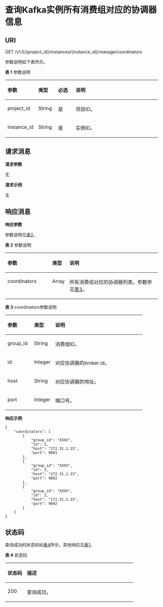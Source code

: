 # 查询Kafka实例所有消费组对应的协调器信息<a name="ZH-CN_TOPIC_0210486910"></a>

## URI<a name="section450410584581"></a>

GET  /v1.0/\{project\_id\}/instances/\{instance\_id\}/manage/coordinators

参数说明如下表所示。

**表 1**  参数说明

<a name="table105061758205811"></a>
<table><thead align="left"><tr id="row10597958145818"><th class="cellrowborder" valign="top" width="16%" id="mcps1.2.5.1.1"><p id="p15971058185810"><a name="p15971058185810"></a><a name="p15971058185810"></a>参数</p>
</th>
<th class="cellrowborder" valign="top" width="13%" id="mcps1.2.5.1.2"><p id="p1459715875819"><a name="p1459715875819"></a><a name="p1459715875819"></a>类型</p>
</th>
<th class="cellrowborder" valign="top" width="12%" id="mcps1.2.5.1.3"><p id="p19597195875820"><a name="p19597195875820"></a><a name="p19597195875820"></a>必选</p>
</th>
<th class="cellrowborder" valign="top" width="59%" id="mcps1.2.5.1.4"><p id="p12597135818581"><a name="p12597135818581"></a><a name="p12597135818581"></a>说明</p>
</th>
</tr>
</thead>
<tbody><tr id="row11597958145816"><td class="cellrowborder" valign="top" width="16%" headers="mcps1.2.5.1.1 "><p id="p13597658105812"><a name="p13597658105812"></a><a name="p13597658105812"></a>project_id</p>
</td>
<td class="cellrowborder" valign="top" width="13%" headers="mcps1.2.5.1.2 "><p id="p1959719581581"><a name="p1959719581581"></a><a name="p1959719581581"></a>String</p>
</td>
<td class="cellrowborder" valign="top" width="12%" headers="mcps1.2.5.1.3 "><p id="p12597145820585"><a name="p12597145820585"></a><a name="p12597145820585"></a>是</p>
</td>
<td class="cellrowborder" valign="top" width="59%" headers="mcps1.2.5.1.4 "><p id="p7597125810587"><a name="p7597125810587"></a><a name="p7597125810587"></a>项目ID。</p>
</td>
</tr>
<tr id="row1859725835815"><td class="cellrowborder" valign="top" width="16%" headers="mcps1.2.5.1.1 "><p id="p1159715845811"><a name="p1159715845811"></a><a name="p1159715845811"></a>instance_id</p>
</td>
<td class="cellrowborder" valign="top" width="13%" headers="mcps1.2.5.1.2 "><p id="p1459715588587"><a name="p1459715588587"></a><a name="p1459715588587"></a>String</p>
</td>
<td class="cellrowborder" valign="top" width="12%" headers="mcps1.2.5.1.3 "><p id="p165971758175813"><a name="p165971758175813"></a><a name="p165971758175813"></a>是</p>
</td>
<td class="cellrowborder" valign="top" width="59%" headers="mcps1.2.5.1.4 "><p id="p14597135814582"><a name="p14597135814582"></a><a name="p14597135814582"></a>实例ID。</p>
</td>
</tr>
</tbody>
</table>

## 请求消息<a name="section185056589583"></a>

**请求参数**

无

**请求示例**

无

## 响应消息<a name="section9511105885810"></a>

**响应参数**

参数说明见[表2](#table05131858175815)。

**表 2**  参数说明

<a name="table05131858175815"></a>
<table><thead align="left"><tr id="row13597458105816"><th class="cellrowborder" valign="top" width="29.29%" id="mcps1.2.4.1.1"><p id="p1259795895815"><a name="p1259795895815"></a><a name="p1259795895815"></a>参数</p>
</th>
<th class="cellrowborder" valign="top" width="11.110000000000001%" id="mcps1.2.4.1.2"><p id="p9597165814587"><a name="p9597165814587"></a><a name="p9597165814587"></a>类型</p>
</th>
<th class="cellrowborder" valign="top" width="59.599999999999994%" id="mcps1.2.4.1.3"><p id="p35971658125815"><a name="p35971658125815"></a><a name="p35971658125815"></a>说明</p>
</th>
</tr>
</thead>
<tbody><tr id="row1159795855816"><td class="cellrowborder" valign="top" width="29.29%" headers="mcps1.2.4.1.1 "><p id="p1597858145812"><a name="p1597858145812"></a><a name="p1597858145812"></a>coordinators</p>
</td>
<td class="cellrowborder" valign="top" width="11.110000000000001%" headers="mcps1.2.4.1.2 "><p id="p759714586582"><a name="p759714586582"></a><a name="p759714586582"></a>Array</p>
</td>
<td class="cellrowborder" valign="top" width="59.599999999999994%" headers="mcps1.2.4.1.3 "><p id="p13597458205814"><a name="p13597458205814"></a><a name="p13597458205814"></a>所有消费组对应的协调器列表。参数参见<a href="#table12517115825814">表3</a>。</p>
</td>
</tr>
</tbody>
</table>

**表 3**  coordinators参数说明

<a name="table12517115825814"></a>
<table><thead align="left"><tr id="row1598258105814"><th class="cellrowborder" valign="top" width="19.388061193880613%" id="mcps1.2.4.1.1"><p id="p75987587585"><a name="p75987587585"></a><a name="p75987587585"></a>参数</p>
</th>
<th class="cellrowborder" valign="top" width="15.308469153084694%" id="mcps1.2.4.1.2"><p id="p959885845819"><a name="p959885845819"></a><a name="p959885845819"></a>类型</p>
</th>
<th class="cellrowborder" valign="top" width="65.3034696530347%" id="mcps1.2.4.1.3"><p id="p7598858145818"><a name="p7598858145818"></a><a name="p7598858145818"></a>说明</p>
</th>
</tr>
</thead>
<tbody><tr id="row1598858125817"><td class="cellrowborder" valign="top" width="19.388061193880613%" headers="mcps1.2.4.1.1 "><p id="p459845845818"><a name="p459845845818"></a><a name="p459845845818"></a>group_id</p>
</td>
<td class="cellrowborder" valign="top" width="15.308469153084694%" headers="mcps1.2.4.1.2 "><p id="p115981658195817"><a name="p115981658195817"></a><a name="p115981658195817"></a>String</p>
</td>
<td class="cellrowborder" valign="top" width="65.3034696530347%" headers="mcps1.2.4.1.3 "><p id="p65981258155812"><a name="p65981258155812"></a><a name="p65981258155812"></a>消费组ID。</p>
</td>
</tr>
<tr id="row459855875820"><td class="cellrowborder" valign="top" width="19.388061193880613%" headers="mcps1.2.4.1.1 "><p id="p1759875818583"><a name="p1759875818583"></a><a name="p1759875818583"></a>id</p>
</td>
<td class="cellrowborder" valign="top" width="15.308469153084694%" headers="mcps1.2.4.1.2 "><p id="p959845885814"><a name="p959845885814"></a><a name="p959845885814"></a>Integer</p>
</td>
<td class="cellrowborder" valign="top" width="65.3034696530347%" headers="mcps1.2.4.1.3 "><p id="p659815588585"><a name="p659815588585"></a><a name="p659815588585"></a>对应协调器的broker id。</p>
</td>
</tr>
<tr id="row17598258135814"><td class="cellrowborder" valign="top" width="19.388061193880613%" headers="mcps1.2.4.1.1 "><p id="p1359895885810"><a name="p1359895885810"></a><a name="p1359895885810"></a>host</p>
</td>
<td class="cellrowborder" valign="top" width="15.308469153084694%" headers="mcps1.2.4.1.2 "><p id="p25981058195815"><a name="p25981058195815"></a><a name="p25981058195815"></a>String</p>
</td>
<td class="cellrowborder" valign="top" width="65.3034696530347%" headers="mcps1.2.4.1.3 "><p id="p659812587581"><a name="p659812587581"></a><a name="p659812587581"></a>对应协调器的地址。</p>
</td>
</tr>
<tr id="row55983587581"><td class="cellrowborder" valign="top" width="19.388061193880613%" headers="mcps1.2.4.1.1 "><p id="p105981158105810"><a name="p105981158105810"></a><a name="p105981158105810"></a>port</p>
</td>
<td class="cellrowborder" valign="top" width="15.308469153084694%" headers="mcps1.2.4.1.2 "><p id="p859885815581"><a name="p859885815581"></a><a name="p859885815581"></a>Integer</p>
</td>
<td class="cellrowborder" valign="top" width="65.3034696530347%" headers="mcps1.2.4.1.3 "><p id="p15981258155818"><a name="p15981258155818"></a><a name="p15981258155818"></a>端口号。</p>
</td>
</tr>
</tbody>
</table>

**响应示例**

```
{
    "coordinators": [
        {
            "group_id": "XXXX",
            "id": 2,
            "host": "172.31.1.15",
            "port": 9091
        },
        {
            "group_id": "XXXX",
            "id": 2,
            "host": "172.31.1.15",
            "port": 9092
        },
        {
            "group_id": "XXXX",
            "id": 2,
            "host": "172.31.1.15",
            "port": 9092
        }
    ]
}
```

## 状态码<a name="section353095855814"></a>

查询成功的状态码如[表4](#table2530105835818)所示，其他响应见[表1](状态码.md#zh-cn_topic_0128036883_table5210141351517)。

**表 4**  状态码

<a name="table2530105835818"></a>
<table><thead align="left"><tr id="row135991758175815"><th class="cellrowborder" valign="top" width="15.15%" id="mcps1.2.3.1.1"><p id="p1259945835815"><a name="p1259945835815"></a><a name="p1259945835815"></a>状态码</p>
</th>
<th class="cellrowborder" valign="top" width="84.85000000000001%" id="mcps1.2.3.1.2"><p id="p259985875813"><a name="p259985875813"></a><a name="p259985875813"></a>描述</p>
</th>
</tr>
</thead>
<tbody><tr id="row15599758145815"><td class="cellrowborder" valign="top" width="15.15%" headers="mcps1.2.3.1.1 "><p id="p6599195855812"><a name="p6599195855812"></a><a name="p6599195855812"></a>200</p>
</td>
<td class="cellrowborder" valign="top" width="84.85000000000001%" headers="mcps1.2.3.1.2 "><p id="p13599758185818"><a name="p13599758185818"></a><a name="p13599758185818"></a>查询成功。</p>
</td>
</tr>
</tbody>
</table>

